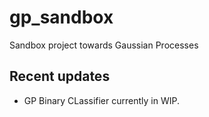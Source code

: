 # gp_sandbox 
Sandbox project towards Gaussian Processes

## Recent updates

- GP Binary CLassifier currently in WIP.
